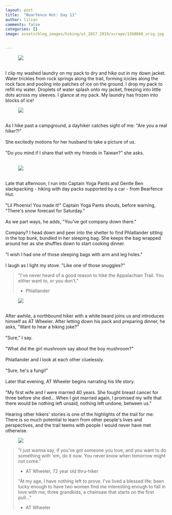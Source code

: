 ```yaml
---
layout: post  
title:  "Bearfence Hut: Day 11"  
author: lilian  
comments: false  
categories: []  
image: assets/blog_images/hiking/at_2017_2019/scrape/1368866_orig.jpg 
                  

---
```

<figure><img src="{{site.baseurl}}/assets/blog_images/hiking/at_2017_2019/scrape/1368866_orig.jpg" ></figure>

<br>I clip my washed laundry on my pack to dry and hike out in my down jacket. Water trickles from rock springs along the trail, forming icicles along the rock face and pooling into patches of ice on the ground. I drop my pack to refill my water. Droplets of water splash onto my jacket, freezing into little dots across my sleeves. I glance at my pack. My laundry has frozen into blocks of ice!<br>

<figure><img src="{{site.baseurl}}/assets/blog_images/hiking/at_2017_2019/scrape/8114746_orig.jpg" ></figure>

<br>As I hike past a campground, a dayhiker catches sight of me: "Are you a real hiker?!" <br><br> She excitedly motions for her husband to take a picture of us. <br><br>  "Do you mind if I share that with my friends in Taiwan?" she asks. <br> <br>

<figure><img src="{{site.baseurl}}/assets/blog_images/hiking/at_2017_2019/scrape/7555255_orig.jpg" ></figure>

<br>Late that afternoon, I run into Captain Yoga Pants and Gentle Ben slackpacking - hiking with day packs supported by a car - from Bearfence Hut.<br><br>"Lil Phoenix! You made it!" Captain Yoga Pants shouts, before warning, "There's snow forecast for Saturday."<br><br>As we part ways, he adds, "You've got company down there."<br><br>Company? I head down and peer into the shelter to find Phlatlander sitting in the top bunk, bundled in her sleeping bag. She keeps the bag wrapped around her as she shuffles down to start cooking dinner.<br><br>"I wish I had one of those sleeping bags with arm and leg holes."<br><br>I laugh as I light my stove. "Like one of those snuggies?"<br>

<blockquote>"I've never heard of a good reason to hike the Appalachian Trail. You either want to, or you don't."

- Phlatlander</blockquote>

<figure><img src="{{site.baseurl}}/assets/blog_images/hiking/at_2017_2019/scrape/8569665_orig.jpg" ></figure>

<br>After awhile, a northbound hiker with a white beard joins us and introduces himself as AT Wheeler. After letting down his pack and preparing dinner, he asks, "Want to hear a hiking joke?"<br><br>"Sure," I say.<br><br>"What did the girl mushroom say about the boy mushroom?"<br><br>Phlatlander and I look at each other cluelessly.<br><br>"Sure, he's a fungi!"<br><br>Later that evening, AT Wheeler begins narrating his life story.<br><br>"My first wife and I were married 40 years. She fought breast cancer for three before she died... When I got married again, I promised my wife that there would be nothing left unsaid, nothing left undone, between us."<br><br>Hearing other hikers' stories is one of the highlights of the trail for me: There is so much potential to learn from other people's lives and perspectives, and the trail teems with people I would never have met otherwise.

<figure><img src="{{site.baseurl}}/assets/blog_images/hiking/at_2017_2019/scrape/2143281_orig.jpg" ></figure>

<blockquote>"I just wanna say, if you've got someone you love, and you want to do something with 'em, do it now. You never know when tomorrow might not come."

- AT Wheeler, 72 year old thru-hiker

"At my age, I have nothing left to prove. I've lived a blessed life: been lucky enough to have two women find me interesting enough to fall in love with me, three grandkids, a chainsaw that starts on the first pull..."

- AT Wheeler</blockquote>